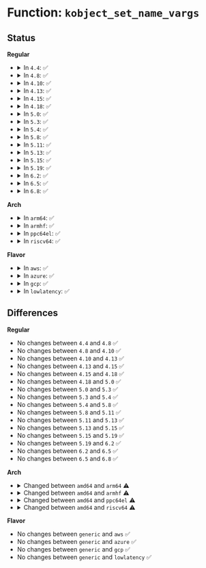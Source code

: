 # Function: <code>kobject_set_name_vargs</code>

## Status
<b>Regular</b>
<ul>
<li>
<details>
<summary>In <code>4.4</code>: ✅</summary>

```c
int kobject_set_name_vargs(struct kobject *kobj, const char *fmt, struct __va_list_tag *vargs);
```

**Collision:** Unique Global

**Inline:** No

**Transformation:** False

**Instances:**

```
In lib/kobject.c (ffffffff813ebd90)
Location: lib/kobject.c:257
Inline: False
Direct callers:
  - lib/kobject.c:kobject_set_name
  - lib/kobject.c:kobject_add
  - lib/kobject.c:kobject_init_and_add
  - drivers/iommu/iommu-sysfs.c:iommu_device_create
  - drivers/base/core.c:dev_set_name
  - drivers/base/core.c:device_create_groups_vargs
  - drivers/base/cpu.c:cpu_device_create
```
**Symbols:**

```
ffffffff813ebd90-ffffffff813ebe25: kobject_set_name_vargs (STB_GLOBAL)
```
</details>
</li>
<li>
<details>
<summary>In <code>4.8</code>: ✅</summary>

```c
int kobject_set_name_vargs(struct kobject *kobj, const char *fmt, struct __va_list_tag *vargs);
```

**Collision:** Unique Global

**Inline:** No

**Transformation:** False

**Instances:**

```
In lib/kobject.c (ffffffff81432140)
Location: lib/kobject.c:257
Inline: False
Direct callers:
  - lib/kobject.c:kobject_init_and_add
  - lib/kobject.c:kobject_add
  - lib/kobject.c:kobject_set_name
  - drivers/iommu/iommu-sysfs.c:iommu_device_create
  - drivers/base/core.c:device_create_groups_vargs
  - drivers/base/core.c:dev_set_name
  - drivers/base/cpu.c:cpu_device_create
```
**Symbols:**

```
ffffffff81432140-ffffffff814321cd: kobject_set_name_vargs (STB_GLOBAL)
```
</details>
</li>
<li>
<details>
<summary>In <code>4.10</code>: ✅</summary>

```c
int kobject_set_name_vargs(struct kobject *kobj, const char *fmt, struct __va_list_tag *vargs);
```

**Collision:** Unique Global

**Inline:** No

**Transformation:** False

**Instances:**

```
In lib/kobject.c (ffffffff8144e3b0)
Location: lib/kobject.c:257
Inline: False
Direct callers:
  - lib/kobject.c:kobject_init_and_add
  - lib/kobject.c:kobject_add
  - lib/kobject.c:kobject_set_name
  - drivers/iommu/iommu-sysfs.c:iommu_device_create
  - drivers/base/core.c:device_create_groups_vargs
  - drivers/base/core.c:dev_set_name
  - drivers/base/cpu.c:cpu_device_create
```
**Symbols:**

```
ffffffff8144e3b0-ffffffff8144e43d: kobject_set_name_vargs (STB_GLOBAL)
```
</details>
</li>
<li>
<details>
<summary>In <code>4.13</code>: ✅</summary>

```c
int kobject_set_name_vargs(struct kobject *kobj, const char *fmt, struct __va_list_tag *vargs);
```

**Collision:** Unique Global

**Inline:** No

**Transformation:** False

**Instances:**

```
In lib/kobject.c (ffffffff818ee650)
Location: lib/kobject.c:257
Inline: False
Direct callers:
  - drivers/iommu/iommu-sysfs.c:iommu_device_sysfs_add
  - drivers/base/core.c:device_create_groups_vargs
  - drivers/base/core.c:dev_set_name
  - drivers/base/cpu.c:cpu_device_create
  - lib/kobject.c:kobject_init_and_add
  - lib/kobject.c:kobject_add
  - lib/kobject.c:kobject_set_name
```
**Symbols:**

```
ffffffff818ee650-ffffffff818ee6e0: kobject_set_name_vargs (STB_GLOBAL)
```
</details>
</li>
<li>
<details>
<summary>In <code>4.15</code>: ✅</summary>

```c
int kobject_set_name_vargs(struct kobject *kobj, const char *fmt, struct __va_list_tag *vargs);
```

**Collision:** Unique Global

**Inline:** No

**Transformation:** False

**Instances:**

```
In lib/kobject.c (ffffffff81974910)
Location: lib/kobject.c:257
Inline: False
Direct callers:
  - drivers/iommu/iommu-sysfs.c:iommu_device_sysfs_add
  - drivers/base/core.c:device_create_groups_vargs
  - drivers/base/core.c:dev_set_name
  - drivers/base/cpu.c:cpu_device_create
  - lib/kobject.c:kobject_init_and_add
  - lib/kobject.c:kobject_add
  - lib/kobject.c:kobject_set_name
```
**Symbols:**

```
ffffffff81974910-ffffffff819749a0: kobject_set_name_vargs (STB_GLOBAL)
```
</details>
</li>
<li>
<details>
<summary>In <code>4.18</code>: ✅</summary>

```c
int kobject_set_name_vargs(struct kobject *kobj, const char *fmt, struct __va_list_tag *vargs);
```

**Collision:** Unique Global

**Inline:** No

**Transformation:** False

**Instances:**

```
In lib/kobject.c (ffffffff819d0f10)
Location: lib/kobject.c:273
Inline: False
Direct callers:
  - drivers/iommu/iommu-sysfs.c:iommu_device_sysfs_add
  - drivers/base/core.c:device_create_groups_vargs
  - drivers/base/core.c:dev_set_name
  - drivers/base/cpu.c:cpu_device_create
  - lib/kobject.c:kobject_init_and_add
  - lib/kobject.c:kobject_add
  - lib/kobject.c:kobject_set_name
```
**Symbols:**

```
ffffffff819d0f10-ffffffff819d0f9f: kobject_set_name_vargs (STB_GLOBAL)
```
</details>
</li>
<li>
<details>
<summary>In <code>5.0</code>: ✅</summary>

```c
int kobject_set_name_vargs(struct kobject *kobj, const char *fmt, struct __va_list_tag *vargs);
```

**Collision:** Unique Global

**Inline:** No

**Transformation:** False

**Instances:**

```
In lib/kobject.c (ffffffff81a0a470)
Location: lib/kobject.c:273
Inline: False
Direct callers:
  - drivers/iommu/iommu-sysfs.c:iommu_device_sysfs_add
  - drivers/base/core.c:device_create_groups_vargs
  - drivers/base/core.c:dev_set_name
  - drivers/base/cpu.c:cpu_device_create
  - lib/kobject.c:kobject_init_and_add
  - lib/kobject.c:kobject_add
  - lib/kobject.c:kobject_set_name
```
**Symbols:**

```
ffffffff81a0a470-ffffffff81a0a4ff: kobject_set_name_vargs (STB_GLOBAL)
```
</details>
</li>
<li>
<details>
<summary>In <code>5.3</code>: ✅</summary>

```c
int kobject_set_name_vargs(struct kobject *kobj, const char *fmt, struct __va_list_tag *vargs);
```

**Collision:** Unique Global

**Inline:** No

**Transformation:** False

**Instances:**

```
In lib/kobject.c (ffffffff81a79dd0)
Location: lib/kobject.c:281
Inline: False
Direct callers:
  - drivers/iommu/iommu-sysfs.c:iommu_device_sysfs_add
  - drivers/base/core.c:device_create_groups_vargs
  - drivers/base/core.c:dev_set_name
  - drivers/base/cpu.c:cpu_device_create
  - lib/kobject.c:kobject_init_and_add
  - lib/kobject.c:kobject_add
  - lib/kobject.c:kobject_set_name
```
**Symbols:**

```
ffffffff81a79dd0-ffffffff81a79e5c: kobject_set_name_vargs (STB_GLOBAL)
```
</details>
</li>
<li>
<details>
<summary>In <code>5.4</code>: ✅</summary>

```c
int kobject_set_name_vargs(struct kobject *kobj, const char *fmt, struct __va_list_tag *vargs);
```

**Collision:** Unique Global

**Inline:** No

**Transformation:** False

**Instances:**

```
In lib/kobject.c (ffffffff81ab1130)
Location: lib/kobject.c:281
Inline: False
Direct callers:
  - drivers/iommu/iommu-sysfs.c:iommu_device_sysfs_add
  - drivers/base/core.c:device_create_groups_vargs
  - drivers/base/core.c:dev_set_name
  - drivers/base/cpu.c:cpu_device_create
  - lib/kobject.c:kobject_init_and_add
  - lib/kobject.c:kobject_add
  - lib/kobject.c:kobject_set_name
```
**Symbols:**

```
ffffffff81ab1130-ffffffff81ab11bc: kobject_set_name_vargs (STB_GLOBAL)
```
</details>
</li>
<li>
<details>
<summary>In <code>5.8</code>: ✅</summary>

```c
int kobject_set_name_vargs(struct kobject *kobj, const char *fmt, struct __va_list_tag *vargs);
```

**Collision:** Unique Global

**Inline:** No

**Transformation:** False

**Instances:**

```
In lib/kobject.c (ffffffff815eb670)
Location: lib/kobject.c:281
Inline: False
Direct callers:
  - lib/kobject.c:kobject_init_and_add
  - lib/kobject.c:kobject_add
  - lib/kobject.c:kobject_set_name
  - drivers/iommu/iommu-sysfs.c:iommu_device_sysfs_add
  - drivers/base/core.c:device_create_groups_vargs
  - drivers/base/core.c:dev_set_name
  - drivers/base/cpu.c:__cpu_device_create
```
**Symbols:**

```
ffffffff815eb670-ffffffff815eb6fc: kobject_set_name_vargs (STB_GLOBAL)
```
</details>
</li>
<li>
<details>
<summary>In <code>5.11</code>: ✅</summary>

```c
int kobject_set_name_vargs(struct kobject *kobj, const char *fmt, struct __va_list_tag *vargs);
```

**Collision:** Unique Global

**Inline:** No

**Transformation:** False

**Instances:**

```
In lib/kobject.c (ffffffff8160ff90)
Location: lib/kobject.c:281
Inline: False
Direct callers:
  - lib/kobject.c:kobject_init_and_add
  - lib/kobject.c:kobject_add
  - lib/kobject.c:kobject_set_name
  - drivers/iommu/iommu-sysfs.c:iommu_device_sysfs_add
  - drivers/base/core.c:device_create_groups_vargs
  - drivers/base/core.c:dev_set_name
  - drivers/base/cpu.c:__cpu_device_create
```
**Symbols:**

```
ffffffff8160ff90-ffffffff8161001c: kobject_set_name_vargs (STB_GLOBAL)
```
</details>
</li>
<li>
<details>
<summary>In <code>5.13</code>: ✅</summary>

```c
int kobject_set_name_vargs(struct kobject *kobj, const char *fmt, struct __va_list_tag *vargs);
```

**Collision:** Unique Global

**Inline:** No

**Transformation:** False

**Instances:**

```
In lib/kobject.c (ffffffff815f36d0)
Location: lib/kobject.c:281
Inline: False
Direct callers:
  - lib/kobject.c:kobject_init_and_add
  - lib/kobject.c:kobject_add
  - lib/kobject.c:kobject_set_name
  - drivers/iommu/iommu-sysfs.c:iommu_device_sysfs_add
  - drivers/base/core.c:device_create_groups_vargs
  - drivers/base/core.c:dev_set_name
  - drivers/base/cpu.c:cpu_device_create
```
**Symbols:**

```
ffffffff815f36d0-ffffffff815f375c: kobject_set_name_vargs (STB_GLOBAL)
```
</details>
</li>
<li>
<details>
<summary>In <code>5.15</code>: ✅</summary>

```c
int kobject_set_name_vargs(struct kobject *kobj, const char *fmt, struct __va_list_tag *vargs);
```

**Collision:** Unique Global

**Inline:** No

**Transformation:** False

**Instances:**

```
In lib/kobject.c (ffffffff816608a0)
Location: lib/kobject.c:281
Inline: False
Direct callers:
  - lib/kobject.c:kobject_init_and_add
  - lib/kobject.c:kobject_add
  - lib/kobject.c:kobject_set_name
  - drivers/iommu/iommu-sysfs.c:iommu_device_sysfs_add
  - drivers/base/core.c:device_create_groups_vargs
  - drivers/base/core.c:dev_set_name
  - drivers/base/cpu.c:cpu_device_create
```
**Symbols:**

```
ffffffff816608a0-ffffffff8166092c: kobject_set_name_vargs (STB_GLOBAL)
```
</details>
</li>
<li>
<details>
<summary>In <code>5.19</code>: ✅</summary>

```c
int kobject_set_name_vargs(struct kobject *kobj, const char *fmt, struct __va_list_tag *vargs);
```

**Collision:** Unique Global

**Inline:** No

**Transformation:** False

**Instances:**

```
In lib/kobject.c (ffffffff8177a3c0)
Location: lib/kobject.c:249
Inline: False
Direct callers:
  - lib/kobject.c:kobject_init_and_add
  - lib/kobject.c:kobject_add
  - lib/kobject.c:kobject_set_name
  - drivers/iommu/iommu-sysfs.c:iommu_device_sysfs_add
  - drivers/base/core.c:device_create_groups_vargs
  - drivers/base/core.c:dev_set_name
  - drivers/base/cpu.c:cpu_device_create
```
**Symbols:**

```
ffffffff8177a3c0-ffffffff8177a454: kobject_set_name_vargs (STB_GLOBAL)
```
</details>
</li>
<li>
<details>
<summary>In <code>6.2</code>: ✅</summary>

```c
int kobject_set_name_vargs(struct kobject *kobj, const char *fmt, struct __va_list_tag *vargs);
```

**Collision:** Unique Global

**Inline:** No

**Transformation:** False

**Instances:**

```
In lib/kobject.c (ffffffff820234d0)
Location: lib/kobject.c:257
Inline: False
Direct callers:
  - drivers/iommu/iommu-sysfs.c:iommu_device_sysfs_add
  - drivers/base/core.c:device_create_groups_vargs
  - drivers/base/core.c:dev_set_name
  - drivers/base/cpu.c:cpu_device_create
  - lib/kobject.c:kobject_init_and_add
  - lib/kobject.c:kobject_add
  - lib/kobject.c:kobject_set_name
```
**Symbols:**

```
ffffffff820234d0-ffffffff82023564: kobject_set_name_vargs (STB_GLOBAL)
```
</details>
</li>
<li>
<details>
<summary>In <code>6.5</code>: ✅</summary>

```c
int kobject_set_name_vargs(struct kobject *kobj, const char *fmt, struct __va_list_tag *vargs);
```

**Collision:** Unique Global

**Inline:** No

**Transformation:** False

**Instances:**

```
In lib/kobject.c (ffffffff820a3540)
Location: lib/kobject.c:259
Inline: False
Direct callers:
  - drivers/iommu/iommu-sysfs.c:iommu_device_sysfs_add
  - drivers/base/core.c:device_create_groups_vargs
  - drivers/base/core.c:dev_set_name
  - drivers/base/cpu.c:cpu_device_create
  - lib/kobject.c:kobject_init_and_add
  - lib/kobject.c:kobject_add
  - lib/kobject.c:kobject_set_name
```
**Symbols:**

```
ffffffff820a3540-ffffffff820a35d4: kobject_set_name_vargs (STB_GLOBAL)
```
</details>
</li>
<li>
<details>
<summary>In <code>6.8</code>: ✅</summary>

```c
int kobject_set_name_vargs(struct kobject *kobj, const char *fmt, struct __va_list_tag *vargs);
```

**Collision:** Unique Global

**Inline:** No

**Transformation:** False

**Instances:**

```
In lib/kobject.c (ffffffff8217b5c0)
Location: lib/kobject.c:266
Inline: False
Direct callers:
  - drivers/iommu/iommu-sysfs.c:iommu_device_sysfs_add
  - drivers/base/core.c:device_create_groups_vargs
  - drivers/base/core.c:dev_set_name
  - drivers/base/cpu.c:cpu_device_create
  - lib/kobject.c:kobject_init_and_add
  - lib/kobject.c:kobject_add
  - lib/kobject.c:kobject_set_name
```
**Symbols:**

```
ffffffff8217b5c0-ffffffff8217b654: kobject_set_name_vargs (STB_GLOBAL)
```
</details>
</li>
</ul>
<b>Arch</b>
<ul>
<li>
<details>
<summary>In <code>arm64</code>: ✅</summary>

```c
int kobject_set_name_vargs(struct kobject *kobj, const char *fmt, va_list vargs);
```

**Collision:** Unique Global

**Inline:** No

**Transformation:** False

**Instances:**

```
In lib/kobject.c (ffff800010d8b4c8)
Location: lib/kobject.c:281
Inline: False
Direct callers:
  - drivers/iommu/iommu-sysfs.c:iommu_device_sysfs_add
  - drivers/base/core.c:device_create_groups_vargs
  - drivers/base/core.c:dev_set_name
  - drivers/base/cpu.c:cpu_device_create
  - lib/kobject.c:kobject_init_and_add
  - lib/kobject.c:kobject_add
  - lib/kobject.c:kobject_set_name
```
**Symbols:**

```
ffff800010d8b4c8-ffff800010d8b590: kobject_set_name_vargs (STB_GLOBAL)
```
</details>
</li>
<li>
<details>
<summary>In <code>armhf</code>: ✅</summary>

```c
int kobject_set_name_vargs(struct kobject *kobj, const char *fmt, va_list vargs);
```

**Collision:** Unique Global

**Inline:** No

**Transformation:** False

**Instances:**

```
In lib/kobject.c (c0e857e8)
Location: lib/kobject.c:281
Inline: False
Direct callers:
  - drivers/iommu/iommu-sysfs.c:iommu_device_sysfs_add
  - drivers/base/core.c:device_create_groups_vargs
  - drivers/base/core.c:dev_set_name
  - drivers/base/cpu.c:cpu_device_create
  - lib/kobject.c:kobject_init_and_add
  - lib/kobject.c:kobject_add
  - lib/kobject.c:kobject_set_name
```
**Symbols:**

```
c0e857e8-c0e8588c: kobject_set_name_vargs (STB_GLOBAL)
```
</details>
</li>
<li>
<details>
<summary>In <code>ppc64el</code>: ✅</summary>

```c
int kobject_set_name_vargs(struct kobject *kobj, const char *fmt, va_list vargs);
```

**Collision:** Unique Global

**Inline:** No

**Transformation:** False

**Instances:**

```
In lib/kobject.c (c000000000ecc7f0)
Location: lib/kobject.c:281
Inline: False
Direct callers:
  - drivers/iommu/iommu-sysfs.c:iommu_device_sysfs_add
  - drivers/base/core.c:device_create_groups_vargs
  - drivers/base/core.c:dev_set_name
  - drivers/base/cpu.c:cpu_device_create
  - lib/kobject.c:kobject_init_and_add
  - lib/kobject.c:kobject_add
  - lib/kobject.c:kobject_set_name
```
**Symbols:**

```
c000000000ecc7f0-c000000000ecc8e4: kobject_set_name_vargs (STB_GLOBAL)
```
</details>
</li>
<li>
<details>
<summary>In <code>riscv64</code>: ✅</summary>

```c
int kobject_set_name_vargs(struct kobject *kobj, const char *fmt, va_list vargs);
```

**Collision:** Unique Global

**Inline:** No

**Transformation:** False

**Instances:**

```
In lib/kobject.c (ffffffe0008b4560)
Location: lib/kobject.c:281
Inline: False
Direct callers:
  - drivers/base/core.c:device_create_groups_vargs
  - drivers/base/core.c:dev_set_name
  - drivers/base/cpu.c:cpu_device_create
  - lib/kobject.c:kobject_init_and_add
  - lib/kobject.c:kobject_add
  - lib/kobject.c:kobject_set_name
```
**Symbols:**

```
ffffffe0008b4560-ffffffe0008b45fc: kobject_set_name_vargs (STB_GLOBAL)
```
</details>
</li>
</ul>
<b>Flavor</b>
<ul>
<li>
<details>
<summary>In <code>aws</code>: ✅</summary>

```c
int kobject_set_name_vargs(struct kobject *kobj, const char *fmt, struct __va_list_tag *vargs);
```

**Collision:** Unique Global

**Inline:** No

**Transformation:** False

**Instances:**

```
In lib/kobject.c (ffffffff81a4ff80)
Location: lib/kobject.c:281
Inline: False
Direct callers:
  - drivers/iommu/iommu-sysfs.c:iommu_device_sysfs_add
  - drivers/base/core.c:device_create_groups_vargs
  - drivers/base/core.c:dev_set_name
  - drivers/base/cpu.c:cpu_device_create
  - lib/kobject.c:kobject_init_and_add
  - lib/kobject.c:kobject_add
  - lib/kobject.c:kobject_set_name
```
**Symbols:**

```
ffffffff81a4ff80-ffffffff81a5000c: kobject_set_name_vargs (STB_GLOBAL)
```
</details>
</li>
<li>
<details>
<summary>In <code>azure</code>: ✅</summary>

```c
int kobject_set_name_vargs(struct kobject *kobj, const char *fmt, struct __va_list_tag *vargs);
```

**Collision:** Unique Global

**Inline:** No

**Transformation:** False

**Instances:**

```
In lib/kobject.c (ffffffff81a0d080)
Location: lib/kobject.c:281
Inline: False
Direct callers:
  - drivers/iommu/iommu-sysfs.c:iommu_device_sysfs_add
  - drivers/base/core.c:device_create_groups_vargs
  - drivers/base/core.c:dev_set_name
  - drivers/base/cpu.c:cpu_device_create
  - lib/kobject.c:kobject_init_and_add
  - lib/kobject.c:kobject_add
  - lib/kobject.c:kobject_set_name
```
**Symbols:**

```
ffffffff81a0d080-ffffffff81a0d10c: kobject_set_name_vargs (STB_GLOBAL)
```
</details>
</li>
<li>
<details>
<summary>In <code>gcp</code>: ✅</summary>

```c
int kobject_set_name_vargs(struct kobject *kobj, const char *fmt, struct __va_list_tag *vargs);
```

**Collision:** Unique Global

**Inline:** No

**Transformation:** False

**Instances:**

```
In lib/kobject.c (ffffffff81abc370)
Location: lib/kobject.c:281
Inline: False
Direct callers:
  - drivers/iommu/iommu-sysfs.c:iommu_device_sysfs_add
  - drivers/base/core.c:device_create_groups_vargs
  - drivers/base/core.c:dev_set_name
  - drivers/base/cpu.c:cpu_device_create
  - lib/kobject.c:kobject_init_and_add
  - lib/kobject.c:kobject_add
  - lib/kobject.c:kobject_set_name
```
**Symbols:**

```
ffffffff81abc370-ffffffff81abc3fc: kobject_set_name_vargs (STB_GLOBAL)
```
</details>
</li>
<li>
<details>
<summary>In <code>lowlatency</code>: ✅</summary>

```c
int kobject_set_name_vargs(struct kobject *kobj, const char *fmt, struct __va_list_tag *vargs);
```

**Collision:** Unique Global

**Inline:** No

**Transformation:** False

**Instances:**

```
In lib/kobject.c (ffffffff81ac87f0)
Location: lib/kobject.c:281
Inline: False
Direct callers:
  - drivers/iommu/iommu-sysfs.c:iommu_device_sysfs_add
  - drivers/base/core.c:device_create_groups_vargs
  - drivers/base/core.c:dev_set_name
  - drivers/base/cpu.c:cpu_device_create
  - lib/kobject.c:kobject_init_and_add
  - lib/kobject.c:kobject_add
  - lib/kobject.c:kobject_set_name
```
**Symbols:**

```
ffffffff81ac87f0-ffffffff81ac887c: kobject_set_name_vargs (STB_GLOBAL)
```
</details>
</li>
</ul>

## Differences
<b>Regular</b>
<ul>
<li>
No changes between <code>4.4</code> and <code>4.8</code> ✅
</li>
<li>
No changes between <code>4.8</code> and <code>4.10</code> ✅
</li>
<li>
No changes between <code>4.10</code> and <code>4.13</code> ✅
</li>
<li>
No changes between <code>4.13</code> and <code>4.15</code> ✅
</li>
<li>
No changes between <code>4.15</code> and <code>4.18</code> ✅
</li>
<li>
No changes between <code>4.18</code> and <code>5.0</code> ✅
</li>
<li>
No changes between <code>5.0</code> and <code>5.3</code> ✅
</li>
<li>
No changes between <code>5.3</code> and <code>5.4</code> ✅
</li>
<li>
No changes between <code>5.4</code> and <code>5.8</code> ✅
</li>
<li>
No changes between <code>5.8</code> and <code>5.11</code> ✅
</li>
<li>
No changes between <code>5.11</code> and <code>5.13</code> ✅
</li>
<li>
No changes between <code>5.13</code> and <code>5.15</code> ✅
</li>
<li>
No changes between <code>5.15</code> and <code>5.19</code> ✅
</li>
<li>
No changes between <code>5.19</code> and <code>6.2</code> ✅
</li>
<li>
No changes between <code>6.2</code> and <code>6.5</code> ✅
</li>
<li>
No changes between <code>6.5</code> and <code>6.8</code> ✅
</li>
</ul>
<b>Arch</b>
<ul>
<li>
<details>
<summary>Changed between <code>amd64</code> and <code>arm64</code> ⚠️</summary>
<ul>
<li>
<b>Param type changed. </b>
<code>struct __va_list_tag *vargs</code> ➡️ <code>va_list vargs</code>
</li>
</ul>
</details>
</li>
<li>
<details>
<summary>Changed between <code>amd64</code> and <code>armhf</code> ⚠️</summary>
<ul>
<li>
<b>Param type changed. </b>
<code>struct __va_list_tag *vargs</code> ➡️ <code>va_list vargs</code>
</li>
</ul>
</details>
</li>
<li>
<details>
<summary>Changed between <code>amd64</code> and <code>ppc64el</code> ⚠️</summary>
<ul>
<li>
<b>Param type changed. </b>
<code>struct __va_list_tag *vargs</code> ➡️ <code>va_list vargs</code>
</li>
</ul>
</details>
</li>
<li>
<details>
<summary>Changed between <code>amd64</code> and <code>riscv64</code> ⚠️</summary>
<ul>
<li>
<b>Param type changed. </b>
<code>struct __va_list_tag *vargs</code> ➡️ <code>va_list vargs</code>
</li>
</ul>
</details>
</li>
</ul>
<b>Flavor</b>
<ul>
<li>
No changes between <code>generic</code> and <code>aws</code> ✅
</li>
<li>
No changes between <code>generic</code> and <code>azure</code> ✅
</li>
<li>
No changes between <code>generic</code> and <code>gcp</code> ✅
</li>
<li>
No changes between <code>generic</code> and <code>lowlatency</code> ✅
</li>
</ul>
